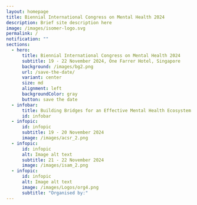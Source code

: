 ```yaml
---
layout: homepage
title: Biennial International Congress on Mental Health 2024
description: Brief site description here
image: /images/isomer-logo.svg
permalink: /
notification: ""
sections:
  - hero:
      title: Biennial International Congress on Mental Health 2024
      subtitle: 19 - 22 November 2024, One Farrer Hotel, Singapore
      background: /images/bg2.png
      url: /save-the-date/
      variant: center
      size: md
      alignment: left
      backgroundColor: gray
      button: save the date
  - infobar:
      title: Building Bridges for an Effective Mental Health Ecosystem
      id: infobar
  - infopic:
      id: infopic
      subtitle: 19 - 20 November 2024
      image: /images/acsr_2.png
  - infopic:
      id: infopic
      alt: Image alt text
      subtitle: 21 - 22 November 2024
      image: /images/isam_2.png
  - infopic:
      id: infopic
      alt: Image alt text
      image: /images/Logos/org4.png
      subtitle: "Organised by:"
---
```

